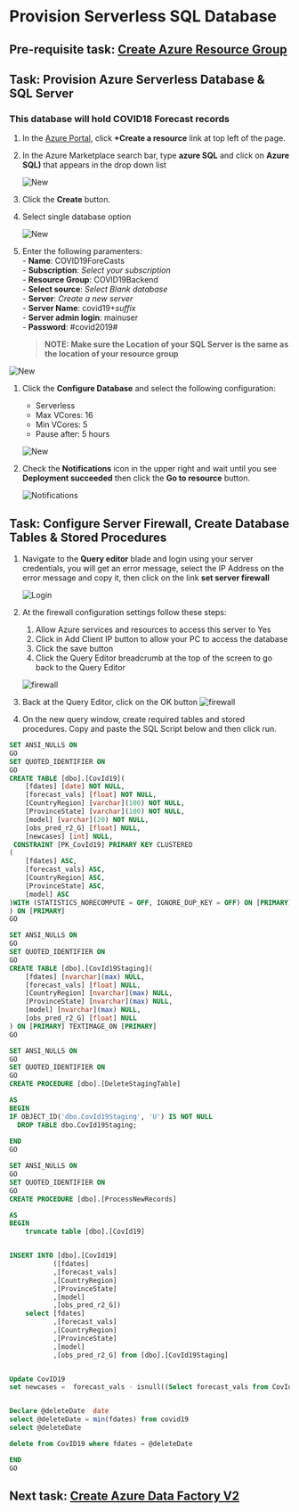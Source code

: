 
# Provision Serverless SQL Database

## Pre-requisite task: [Create Azure Resource Group](../azure-resource-group/create-azure-resource-group.md)

## Task: Provision Azure Serverless Database & SQL Server
### This database will hold COVID18 Forecast records
1. In the [Azure Portal](https://portal.azure.com), click **+Create a resource** link at top left of the page.

1. In the Azure Marketplace search bar, type **azure SQL** and click on **Azure SQL)** that appears in the drop down list

    ![New](media/1.png)

1. Click the **Create** button.

1. Select single database option

    ![New](media/1a.png)

1. Enter the following paramenters:
    <br> - **Name**: COVID19ForeCasts
    <br> - **Subscription**: *Select your subscription*
    <br> - **Resource Group**: COVID19Backend
    <br> - **Select source**: *Select Blank database*
    <br> - **Server**:  *Create a new server*
    <br> - **Server Name**: covid19+*suffix*
    <br> - **Server admin login**: mainuser
    <br> - **Password**: #covid2019#
   
   > **NOTE: Make sure the Location of your SQL Server is the same as the location of your resource group**

![New](media/2.png)

1. Click the **Configure Database** and select the following configuration:
    
    * Serverless
    * Max VCores: 16
    * Min VCores: 5
    * Pause after: 5 hours
    
    ![New](media/4.png)
    
1. Check the **Notifications** icon in the upper right and wait until you see **Deployment succeeded** then click the **Go to resource** button.

    ![Notifications](media/5.png)

## Task: Configure Server Firewall, Create Database Tables & Stored Procedures

1. Navigate to the **Query editor** blade and login using your server credentials, you will get an error message, select the IP Address on the error message and copy it, then click on the link **set server firewall**

    ![Login](media/6.png)

1. At the firewall configuration settings follow these steps:
	1. Allow Azure services and resources to access this server to Yes
	1. Click in Add Client IP button to allow your PC to access the database
	1. Click the save button
	1. Click the Query Editor breadcrumb at the top of the screen to go back to the Query Editor
	
    ![firewall](media/7.png)

1. Back at the Query Editor, click on the OK button
    ![firewall](media/8.png)      

1.	On the new query window, create required tables and stored procedures. Copy and paste the SQL Script below and then click run.

```sql
SET ANSI_NULLS ON
GO
SET QUOTED_IDENTIFIER ON
GO
CREATE TABLE [dbo].[CovId19](
	[fdates] [date] NOT NULL,
	[forecast_vals] [float] NOT NULL,
	[CountryRegion] [varchar](100) NOT NULL,
	[ProvinceState] [varchar](100) NOT NULL,
	[model] [varchar](20) NOT NULL,
	[obs_pred_r2_G] [float] NULL,
	[newcases] [int] NULL,
 CONSTRAINT [PK_CovId19] PRIMARY KEY CLUSTERED 
(
	[fdates] ASC,
	[forecast_vals] ASC,
	[CountryRegion] ASC,
	[ProvinceState] ASC,
	[model] ASC
)WITH (STATISTICS_NORECOMPUTE = OFF, IGNORE_DUP_KEY = OFF) ON [PRIMARY]
) ON [PRIMARY]
GO

SET ANSI_NULLS ON
GO
SET QUOTED_IDENTIFIER ON
GO
CREATE TABLE [dbo].[CovId19Staging](
	[fdates] [nvarchar](max) NULL,
	[forecast_vals] [float] NULL,
	[CountryRegion] [nvarchar](max) NULL,
	[ProvinceState] [nvarchar](max) NULL,
	[model] [nvarchar](max) NULL,
	[obs_pred_r2_G] [float] NULL
) ON [PRIMARY] TEXTIMAGE_ON [PRIMARY]
GO

SET ANSI_NULLS ON
GO
SET QUOTED_IDENTIFIER ON
GO
CREATE PROCEDURE [dbo].[DeleteStagingTable]

AS
BEGIN
IF OBJECT_ID('dbo.CovId19Staging', 'U') IS NOT NULL 
  DROP TABLE dbo.CovId19Staging; 
   
END
GO

SET ANSI_NULLS ON
GO
SET QUOTED_IDENTIFIER ON
GO
CREATE PROCEDURE [dbo].[ProcessNewRecords]

AS
BEGIN
    truncate table [dbo].[CovId19]


INSERT INTO [dbo].[CovId19]
           ([fdates]
           ,[forecast_vals]
           ,[CountryRegion]
           ,[ProvinceState]
           ,[model]
           ,[obs_pred_r2_G])
    select [fdates]
           ,[forecast_vals]
           ,[CountryRegion]
           ,[ProvinceState]
           ,[model]
           ,[obs_pred_r2_G] from [dbo].[CovId19Staging]


Update CovID19 
set newcases =  forecast_vals - isnull((Select forecast_vals from CovId19 c where CovId19.ProvinceState = c.[ProvinceState] and CovId19.CountryRegion = c.countryregion and c.fdates = DATEADD(DAY, -1, CovId19.fdates) and CovId19.model = c.model),0) 


Declare @deleteDate  date
select @deleteDate = min(fdates) from covid19 
select @deleteDate

delete from CovID19 where fdates = @deleteDate

END
GO

```

## Next task: [Create Azure Data Factory V2](../azure-data-factory-v2/provision-azure-data-factory-v2.md)
